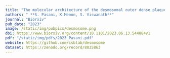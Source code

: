 ```yaml
---
title: "The molecular architecture of the desmosomal outer dense plaque by integrative structural modeling"
authors: " **S. Pasani, K.Menon, S. Viswanath**"
journal: "Biorxiv"
pub_date: "2023"
image: /static/img/pubpics/desmosome.png
doi: https://www.biorxiv.org/content/10.1101/2023.06.13.544884v1
pdf: "/static/img/pdfs/2023_Pasani.pdf" 
website: https://github.com/isblab/desmosome
dataset: https://zenodo.org/record/8035863
---
```

